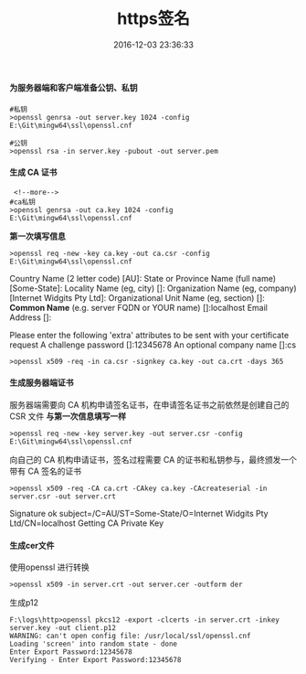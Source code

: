 ﻿---
title: https签名
date: 2016-12-03 23:36:33
tags:
    - https
    - 签名
categories:
    - http协议
    - https
    
---
#### 为服务器端和客户端准备公钥、私钥
```
#私钥
>openssl genrsa -out server.key 1024 -config E:\Git\mingw64\ssl\openssl.cnf
```
```
#公钥
>openssl rsa -in server.key -pubout -out server.pem
```
#### 生成 CA 证书
```
 <!--more--> 
#ca私钥
>openssl genrsa -out ca.key 1024 -config E:\Git\mingw64\ssl\openssl.cnf
```
 **第一次填写信息**
```
>openssl req -new -key ca.key -out ca.csr -config E:\Git\mingw64\ssl\openssl.cnf
```

Country Name (2 letter code) [AU]:
State or Province Name (full name) [Some-State]:
Locality Name (eg, city) []:
Organization Name (eg, company) [Internet Widgits Pty Ltd]:
Organizational Unit Name (eg, section) []:
**Common Name** (e.g. server FQDN or YOUR name) []:localhost
Email Address []:

Please enter the following 'extra' attributes
to be sent with your certificate request
A challenge password []:12345678
An optional company name []:cs

```
>openssl x509 -req -in ca.csr -signkey ca.key -out ca.crt -days 365
```

#### 生成服务器端证书
服务器端需要向 CA 机构申请签名证书，在申请签名证书之前依然是创建自己的 CSR 文件  **与第一次信息填写一样**
```
>openssl req -new -key server.key -out server.csr -config E:\Git\mingw64\ssl\openssl.cnf
```
向自己的 CA 机构申请证书，签名过程需要 CA 的证书和私钥参与，最终颁发一个带有 CA 签名的证书
```
>openssl x509 -req -CA ca.crt -CAkey ca.key -CAcreateserial -in server.csr -out server.crt
```
Signature ok
subject=/C=AU/ST=Some-State/O=Internet Widgits Pty Ltd/CN=localhost
Getting CA Private Key


#### 生成cer文件
使用openssl 进行转换
```
>openssl x509 -in server.crt -out server.cer -outform der
```

 生成p12
```
F:\logs\http>openssl pkcs12 -export -clcerts -in server.crt -inkey server.key -out client.p12
WARNING: can't open config file: /usr/local/ssl/openssl.cnf
Loading 'screen' into random state - done
Enter Export Password:12345678
Verifying - Enter Export Password:12345678
```

